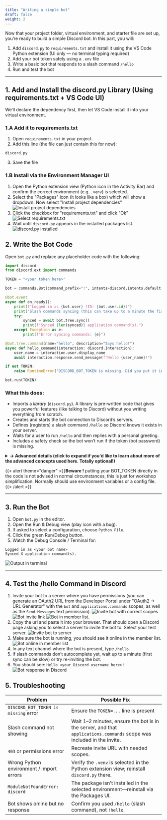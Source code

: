 ```yaml
---
title: "Writing a simple bot"
draft: false
weight: 2
---
```


Now that your project folder, virtual environment, and starter file are set up, you’re ready to build a simple Discord bot. In this part, you will:
1. Add `discord.py` to `requirements.txt` and install it using the VS Code Python extension (UI only — no terminal typing required)
2. Add your bot token safely using a `.env` file
3. Write a basic bot that responds to a slash command `/hello`
4. Run and test the bot

---

## 1. Add and Install the discord.py Library (Using requirements.txt + VS Code UI)
We’ll declare the dependency first, then let VS Code install it into your virtual environment.

### 1.A Add it to requirements.txt
1. Open `requirements.txt` in your project.
2. Add this line (the file can just contain this for now):
```
discord.py
```
3. Save the file

### 1.B Install via the Environment Manager UI
1. Open the Python extension view (Python icon in the Activity Bar) and confirm the correct environment (e.g. `.venv`) is selected.
1. Select the "Packages" icon (it looks like a box) which will show a dropdown. Now select "Install project dependencies"
![Install project dependencies](../../media/dependencies.png)
1. Click the checkbox for "requirements.txt" and click "Ok"
![Select requirements.txt](../../media/requirements.png)
1. Wait until `discord.py` appears in the installed packages list.
![discord.py installed](../../media/discord-installed.png)


## 2. Write the Bot Code
Open `bot.py` and replace any placeholder code with the following:
```python
import discord
from discord.ext import commands

TOKEN = "<your token here>"

bot = commands.Bot(command_prefix="!", intents=discord.Intents.default())

@bot.event
async def on_ready():
	print(f"Logged in as {bot.user} (ID: {bot.user.id})")
	print("Slash commands syncing (this can take up to a minute the first time)...")
	try:
		synced = await bot.tree.sync()
		print(f"Synced {len(synced)} application command(s).")
	except Exception as e:
		print(f"Error syncing commands: {e}")

@bot.tree.command(name="hello", description="Says hello!")
async def hello_command(interaction: discord.Interaction):
	user_name = interaction.user.display_name
	await interaction.response.send_message(f"Hello {user_name}!")

if not TOKEN:
	raise RuntimeError("DISCORD_BOT_TOKEN is missing. Did you put it in the .env file?")

bot.run(TOKEN)
```

### What this does:
- Imports a *library* (`discord.py`). A library is pre-written code that gives you powerful features (like talking to Discord) without you writing everything from scratch.
- Creates and starts the bot connection to Discord’s servers.
- Defines (registers) a slash command `/hello` so Discord knows it exists in your server.
- Waits for a user to run `/hello` and then replies with a personal greeting.
- Includes a safety check so the bot won’t run if the token (bot password) is missing.

<details>
<summary><strong>-> Advanced details (click to expand if you'd like to learn about more of the advanced concepts used here. Totally optional!)</strong></summary>

**async / await**: These keywords let Python run other tasks while waiting (for example, for Discord to reply) so your bot doesn’t freeze.

**Event (@bot.event)**: Decorators like `@bot.event` tell the library “run this function when a specific event happens” (here: when the bot is ready).

**Slash commands (`@bot.tree.command`)**: These create modern commands that appear when users type `/` in Discord. They’re registered with Discord’s servers and may take a short time to sync.

**Interaction**: Represents a user using a slash command. `interaction.user` gives you the person, and `interaction.response.send_message(...)` sends a reply.

**Bot vs Client**: `commands.Bot` adds helpful command features (like command trees) on top of the lower-level Discord client.

**Intents**: Permissions telling Discord what data you want (messages, members, etc.). Using fewer keeps your bot simpler and safer.

**Exceptions (try / except)**: The `try:` block runs code that might fail; `except Exception as e:` catches errors so your bot can log them instead of crashing.

</details>

{{< alert theme="danger" >}}**Beware !** putting your BOT_TOKEN directly in the code is not advised in normal circumstances, this is just for workshop simplification. Normally should use environment variables or a config file.{{< /alert >}}

---

## 3. Run the Bot
1. Open `bot.py` in the editor.
1. Open the Run & Debug view (play icon with a bug).
1. If asked to select a configuration, choose `Python File`.
1. Click the green Run/Debug button.
1. Watch the Debug Console / Terminal for:
```
Logged in as <your bot name>
Synced X application command(s).

```
![Output in terminal](../../media/running.png)

---

## 4. Test the /hello Command in Discord
1. Invite your bot to a server where you have permissions (you can generate an OAuth2 URL from the Developer Portal under "OAuth2 → URL Generator" with the `bot` and `applications.commands` scopes, as well as the `Send Messages` text permission).
![Invite bot with correct scopes](../../media/urlgen.png)
![Bot invite link](../../media/bot-perms.png)
![Bot in member list](../../media/url.png).
1. Copy the url and paste it into your browser. That should open a Discord page asking you to select a server to invite the bot to. Select your test server.
![Invite bot to server](../../media/allow.png)
1. Make sure the bot is running, you should see it online in the member list.
![Bot online in member list](../../media/bot-online.png)
1. In any text channel where the bot is present, type `/hello`.
1. If slash commands don’t autocomplete yet, wait up to a minute (first sync can be slow) or try re-inviting the bot.
1. You should see: `Hello <your Discord username here>!`
![Bot response in Discord](../../media/bot-hello.png)


## 5. Troubleshooting
| Problem | Possible Fix |
|---------|--------------|
| `DISCORD_BOT_TOKEN is missing` error | Ensure the `TOKEN=...` line is present |
| Slash command not showing | Wait 1–2 minutes, ensure the bot is in the server, and that `applications.commands` scope was included in the invite. |
| `403` or permissions error | Recreate invite URL with needed scopes. |
| Wrong Python environment / import errors | Verify the `.venv` is selected in the Python extension view; reinstall `discord.py` there. |
| `ModuleNotFoundError: discord` | The package isn’t installed in the selected environment—reinstall via the Packages UI. |
| Bot shows online but no response | Confirm you used `/hello` (slash command), not `!hello`. |



